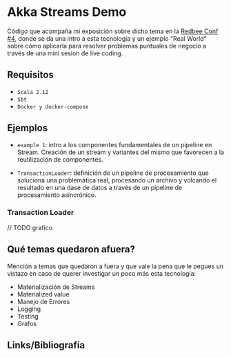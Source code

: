 # Akka Streams Demo

Código que acompaña mi exposición sobre dicho tema en la [Redbee Conf #4](http://google.com), donde se da una intro a esta tecnología y un ejemplo "Real World" sobre cómo aplicarla para resolver problemas puntuales de negocio a través de una mini sesion de live coding.

## Requisitos

* `Scala 2.12`
* `Sbt`
* `Docker y docker-compose`

## Ejemplos

* `example 1`: intro a los componentes fundamentales de un pipeline en Stream. Creación de un stream y variantes del mismo que favorecen a la reutilización de componentes.

* `TransactionLoader`: definición de un pipeline de procesamiento que soluciona una problemática real, procesando un archivo y volcando el resultado en una dase de datos a través de un pipeline de procesamiento asincrónico.

### Transaction Loader

// TODO grafico

## Qué temas quedaron afuera?

Mención a temas que quedaron a fuera y que vale la pena que le pegues un vistazo en caso de querer investigar un poco más esta tecnología:

* Materialización de Streams
* Materialized value
* Manejo de Errores
* Logging
* Testing
* Grafos

## Links/Bibliografía